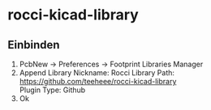 # rocci-kicad-library

## Einbinden

1. PcbNew -> Preferences -> Footprint Libraries Manager
2. Append Library
 	Nickname: Rocci
	Library Path: https://github.com/teeheee/rocci-kicad-library	
	Plugin Type: Github
3. Ok
